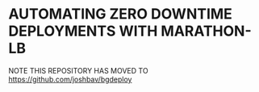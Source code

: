 # AUTOMATING ZERO DOWNTIME DEPLOYMENTS WITH MARATHON-LB


NOTE THIS REPOSITORY HAS MOVED TO https://github.com/joshbav/bgdeploy


